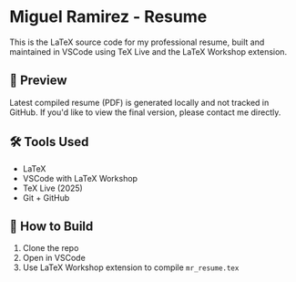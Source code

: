 # Miguel Ramirez - Resume

This is the LaTeX source code for my professional resume, built and maintained in VSCode using TeX Live and the LaTeX Workshop extension.

## 📄 Preview
Latest compiled resume (PDF) is generated locally and not tracked in GitHub. If you'd like to view the final version, please contact me directly.

## 🛠️ Tools Used
- LaTeX
- VSCode with LaTeX Workshop
- TeX Live (2025)
- Git + GitHub

## 🚀 How to Build
1. Clone the repo
2. Open in VSCode
3. Use LaTeX Workshop extension to compile `mr_resume.tex`
